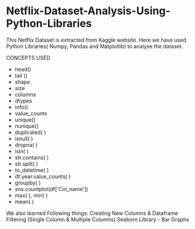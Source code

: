 # Netflix-Dataset-Analysis-Using-Python-Libraries
This Netflix Dataset is extracted from Kaggle website. Here we have used Python Libraries( Numpy, Pandas and Matplotlib) to analyse the dataset.

CONCEPTS USED

* head() 
* tail () 
* shape
* size 
* columns 
* dtypes 
* info() 
* value_counts
* unique()
* nunique() 
* duplicated( ) 
* isnull( ) 
* dropna( ) 
* isin( ) 
* str.contains( ) 
* str.split( )
* to_datetime( ) 
* dt.year.value_counts( ) 
* groupby( ) 
* sns.countplot(df['Col_name'])
* max( ), min( )
* mean( )

We also learned Following things:
Creating New Columns & Dataframe
Filtering (Single Column & Multiple Columns)
Seaborn Library - Bar Graphs
